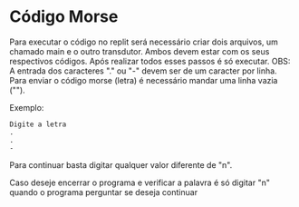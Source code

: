 # Código Morse

Para executar o código no replit será necessário criar dois arquivos, um chamado main e o outro transdutor. Ambos devem estar com os seus respectivos códigos.
Após realizar todos esses passos é só executar.
OBS: A entrada dos caracteres "." ou "-" devem ser de um caracter por linha. Para enviar o código morse (letra) é necessário mandar uma linha vazia ("").

Exemplo:
```
Digite a letra
.
.
-
```
Para continuar basta digitar qualquer valor diferente de "n". 

Caso deseje encerrar o programa e verificar a palavra é só digitar "n" quando o programa perguntar se deseja continuar
